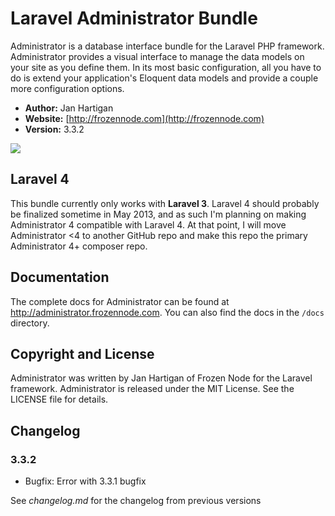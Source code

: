 # Laravel Administrator Bundle

Administrator is a database interface bundle for the Laravel PHP framework. Administrator provides a visual interface to manage the data models on your site as you define them. In its most basic configuration, all you have to do is extend your application's Eloquent data models and provide a couple more configuration options.

- **Author:** Jan Hartigan
- **Website:** [http://frozennode.com](http://frozennode.com)
- **Version:** 3.3.2

<img src="https://raw.github.com/FrozenNode/Laravel-Administrator/master/examples/images/overview.jpg" />

## Laravel 4

This bundle currently only works with **Laravel 3**. Laravel 4 should probably be finalized sometime in May 2013, and as such I'm planning on making Administrator 4 compatible with Laravel 4. At that point, I will move Administrator <4 to another GitHub repo and make this repo the primary Administrator 4+ composer repo.

## Documentation

The complete docs for Administrator can be found at http://administrator.frozennode.com. You can also find the docs in the `/docs` directory.


## Copyright and License
Administrator was written by Jan Hartigan of Frozen Node for the Laravel framework.
Administrator is released under the MIT License. See the LICENSE file for details.


## Changelog

### 3.3.2
- Bugfix: Error with 3.3.1 bugfix


See *changelog.md* for the changelog from previous versions